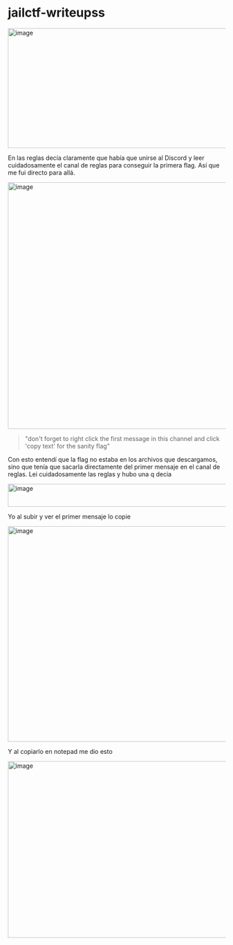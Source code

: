 # jailctf-writeupss

<img width="932" height="277" alt="image" src="https://github.com/user-attachments/assets/5ea25d9b-4ba5-4c6e-baf9-688bbd813eeb" />

En las reglas decía claramente que había que unirse al Discord y leer cuidadosamente el canal de reglas para conseguir la primera flag. Así que me fui directo para allá.

<img width="1032" height="570" alt="image" src="https://github.com/user-attachments/assets/a84d98fd-a7e2-402c-b844-ef8d98b1eab3" />

> "don't forget to right click the first message in this channel and click 'copy text' for the sanity flag"

Con esto entendí que la flag no estaba en los archivos que descargamos, sino que tenía que sacarla directamente del primer mensaje en el canal de reglas.
Lei cuidadosamente las reglas y hubo una q decia 

<img width="707" height="53" alt="image" src="https://github.com/user-attachments/assets/9c362379-ddff-4c48-a374-91027a75a76e" />

Yo al subir y ver el primer mensaje lo copie

<img width="562" height="498" alt="image" src="https://github.com/user-attachments/assets/7da969a2-e5df-4dc0-a91d-49f29dad57f6" />

Y al copiarlo en notepad me dio esto

<img width="908" height="408" alt="image" src="https://github.com/user-attachments/assets/f193db0b-cfe5-4653-9b71-d57dd6b30df7" />

